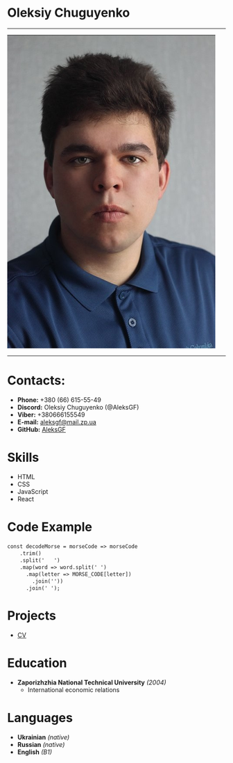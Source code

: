 # Oleksiy Chuguyenko
*****
![Photo](images/photo.jpg "Photo")
*****
# Contacts:
* **Phone:** +380 (66) 615-55-49
* **Discord:** Oleksiy Chuguyenko (@AleksGF)
* **Viber:** +380666155549
* **E-mail:** [aleksgf@mail.zp.ua](aleksgf@mail.zp.ua)
* **GitHub:** [AleksGF](https://github.com/AleksGF)


# Skills
* HTML
* CSS
* JavaScript
* React


# Code Example
```
const decodeMorse = morseCode => morseCode
    .trim()
    .split('   ')
    .map(word => word.split(' ')
      .map(letter => MORSE_CODE[letter])
        .join(''))
      .join(' ');
```


# Projects
* [CV](https://aleksgf.github.io/rsschool-cv/cv)

# Education
* **Zaporizhzhia National Technical University** *(2004)*
    * International economic relations


# Languages
* **Ukrainian** *(native)*
* **Russian** *(native)*
* **English** *(B1)*